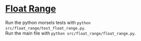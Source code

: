 # [Float Range](https://www.pythonmorsels.com/exercises/8ae5aa9f75be40f480ea326c424014e1)

Run the python morsels tests with `python src/float_range/test_float_range.py`.\
Run the main file with `python src/float_range/float_range.py`.
